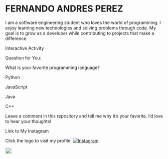 # FERNANDO ANDRES PEREZ 

I am a software engineering student who loves the world of programming. I enjoy learning new technologies and solving problems through code. My goal is to grow as a developer while contributing to projects that make a difference.

Interactive Activity

Question for You:

What is your favorite programming language?

Python

JavaScript

Java

C++

Leave a comment in this repository and tell me why it’s your favorite. I’d love to hear your thoughts!

Link to My Instagram

Click the logo to visit my profile:
[![Instagram](https://upload.wikimedia.org/wikipedia/commons/a/a5/Instagram_icon.png)](https://www.instagram.com/fer_perez0117/)

<a href="https://www.instagram.com/fer_perez0117/">
  <img src="https://upload.wikimedia.org/wikipedia/commons/a/a5/Instagram_icon.png" alt="Instagram" width="20" height="20">
</a>
